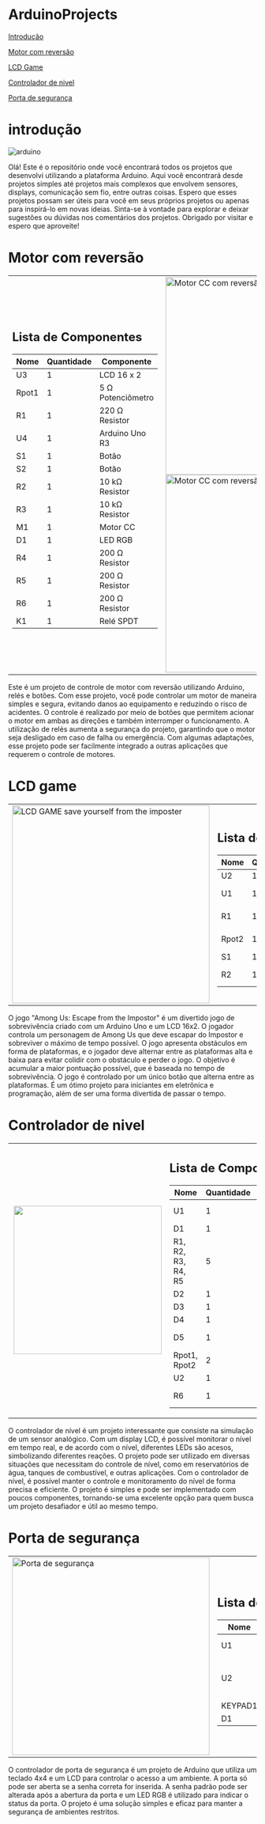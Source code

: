 # ArduinoProjects

[Introdução](#introdução)

[Motor com reversão](#motor-com-reversão)

[LCD Game](#lcd-game)

[Controlador de nivel](#controlador-de-nivel)

[Porta de segurança](#porta-de-segurança)

# introdução

![arduino](https://user-images.githubusercontent.com/96671069/233725908-55f8ea45-29dc-433b-97fd-c7a07d1633d3.png)

Olá! Este é o repositório onde você encontrará todos os projetos que desenvolvi utilizando a plataforma Arduino. Aqui você encontrará desde projetos simples até projetos mais complexos que envolvem sensores, displays, comunicação sem fio, entre outras coisas. Espero que esses projetos possam ser úteis para você em seus próprios projetos ou apenas para inspirá-lo em novas ideias. Sinta-se à vontade para explorar e deixar sugestões ou dúvidas nos comentários dos projetos. Obrigado por visitar e espero que aproveite!

# Motor com reversão 

<div>
  <table>
    <tr>
      <td>
        <h2>Lista de Componentes</h2>
        <table>
          <thead>
            <tr>
              <th>Nome</th>
              <th>Quantidade</th>
              <th>Componente</th>
            </tr>
          </thead>
          <tbody>
            <tr>
              <td>U3</td>
              <td>1</td>
              <td>LCD 16 x 2</td>
            </tr>
            <tr>
              <td>Rpot1</td>
              <td>1</td>
              <td>5 Ω Potenciômetro</td>
            </tr>
            <tr>
              <td>R1</td>
              <td>1</td>
              <td>220 Ω Resistor</td>
            </tr>
            <tr>
              <td>U4</td>
              <td>1</td>
              <td>Arduino Uno R3</td>
            </tr>
            <tr>
              <td>S1</td>
              <td>1</td>
              <td>Botão</td>
            </tr>
            <tr>
              <td>S2</td>
              <td>1</td>
              <td>Botão</td>
            </tr>
            <tr>
              <td>R2</td>
              <td>1</td>
              <td>10 kΩ Resistor</td>
            </tr>
            <tr>
              <td>R3</td>
              <td>1</td>
              <td>10 kΩ Resistor</td>
            </tr>
            <tr>
              <td>M1</td>
              <td>1</td>
              <td>Motor CC</td>
            </tr>
            <tr>
              <td>D1</td>
              <td>1</td>
              <td>LED RGB</td>
            </tr>
            <tr>
              <td>R4</td>
              <td>1</td>
              <td>200 Ω Resistor</td>
            </tr>
            <tr>
              <td>R5</td>
              <td>1</td>
              <td>200 Ω Resistor</td>
            </tr>
            <tr>
              <td>R6</td>
              <td>1</td>
              <td>200 Ω Resistor</td>
            </tr>
            <tr>
              <td>K1</td>
              <td>1</td>
              <td>Relé SPDT</td>
            </tr>
          </tbody>
        </table>
      </td>
      <td>
        <img src="https://user-images.githubusercontent.com/96671069/233718488-5e87ef36-ad18-4db9-ad52-443b6143d30a.png" alt="Motor CC com reversão LCD LED RGB Arduino 2" width="400">
        <img src="https://user-images.githubusercontent.com/96671069/233718493-cbfff03c-0460-4941-9574-a28fd449555b.png" alt="Motor CC com reversão LCD LED RGB Arduino 1" width="400">
      </td>
    </tr>
  </table>
</div>

Este é um projeto de controle de motor com reversão utilizando Arduino, relés e botões. Com esse projeto, você pode controlar um motor de maneira simples e segura, evitando danos ao equipamento e reduzindo o risco de acidentes. O controle é realizado por meio de botões que permitem acionar o motor em ambas as direções e também interromper o funcionamento. A utilização de relés aumenta a segurança do projeto, garantindo que o motor seja desligado em caso de falha ou emergência. Com algumas adaptações, esse projeto pode ser facilmente integrado a outras aplicações que requerem o controle de motores.
  

# LCD game
<table>
  <tr>
    <td>
      <img src="https://user-images.githubusercontent.com/96671069/233717993-77025257-3a40-4d11-adca-1412a149eb2f.png" alt="LCD GAME save yourself from the imposter" width="400">
    </td>
    <td>
      <h2>Lista de Componentes</h2>
      <table>
        <thead>
          <tr>
            <th>Nome</th>
            <th>Quantidade</th>
            <th>Componente</th>
          </tr>
        </thead>
        <tbody>
          <tr>
            <td>U2</td>
            <td>1</td>
            <td>LCD 16 x 2</td>
          </tr>
          <tr>
            <td>U1</td>
            <td>1</td>
            <td>Arduino Uno R3</td>
          </tr>
          <tr>
            <td>R1</td>
            <td>1</td>
            <td>200 Ω Resistor</td>
          </tr>
          <tr>
            <td>Rpot2</td>
            <td>1</td>
            <td>5 Ω Potenciômetro</td>
          </tr>
          <tr>
            <td>S1</td>
            <td>1</td>
            <td>Botão</td>
          </tr>
          <tr>
            <td>R2</td>
            <td>1</td>
            <td>200 kΩ Resistor</td>
          </tr>
        </tbody>
      </table>
    </td>
  </tr>
</table>

O jogo "Among Us: Escape from the Impostor" é um divertido jogo de sobrevivência criado com um Arduino Uno e um LCD 16x2. O jogador controla um personagem de Among Us que deve escapar do Impostor e sobreviver o máximo de tempo possível. O jogo apresenta obstáculos em forma de plataformas, e o jogador deve alternar entre as plataformas alta e baixa para evitar colidir com o obstáculo e perder o jogo. O objetivo é acumular a maior pontuação possível, que é baseada no tempo de sobrevivência. O jogo é controlado por um único botão que alterna entre as plataformas. É um ótimo projeto para iniciantes em eletrônica e programação, além de ser uma forma divertida de passar o tempo.

# Controlador de nivel
<table>
  <tr>
    <td>
      <img align="right" width="300" src="https://user-images.githubusercontent.com/96671069/233721123-c1fd8de7-4196-45f5-a95b-b8caf8abf91c.png">
    </td>
    <td>
      <h2>Lista de Componentes</h2>
      <table>
        <thead>
          <tr>
            <th>Nome</th>
            <th>Quantidade</th>
            <th>Componente</th>
          </tr>
        </thead>
        <tbody>
          <tr>
            <td>U1</td>
            <td>1</td>
            <td>"Arduino Uno R3"</td>
          </tr>
          <tr>
            <td>D1</td>
            <td>1</td>
            <td>"Branco LED"</td>
          </tr>
          <tr>
            <td>R1, R2, R3, R4, R5</td>
            <td>5</td>
            <td>"200 Ω Resistor"</td>
          </tr>
          <tr>
            <td>D2</td>
            <td>1</td>
            <td>"Azul LED"</td>
          </tr>
          <tr>
            <td>D3</td>
            <td>1</td>
            <td>"Verde LED"</td>
          </tr>
          <tr>
            <td>D4</td>
            <td>1</td>
            <td>"Amarelo LED"</td>
          </tr>
          <tr>
            <td>D5</td>
            <td>1</td>
            <td>"Vermelho LED"</td>
          </tr>
          <tr>
            <td>Rpot1, Rpot2</td>
            <td>2</td>
            <td>"250 kΩ Potenciômetro"</td>
          </tr>
          <tr>
            <td>U2</td>
            <td>1</td>
            <td>"LCD 16 x 2"</td>
          </tr>
          <tr>
            <td>R6</td>
            <td>1</td>
            <td>"220 Ω Resistor"</td>
          </tr>
        </tbody>
      </table>
    </td>
  </tr>
</table>

O controlador de nível é um projeto interessante que consiste na simulação de um sensor analógico. Com um display LCD, é possível monitorar o nível em tempo real, e de acordo com o nível, diferentes LEDs são acesos, simbolizando diferentes reações. O projeto pode ser utilizado em diversas situações que necessitam do controle de nível, como em reservatórios de água, tanques de combustível, e outras aplicações. Com o controlador de nível, é possível manter o controle e monitoramento do nível de forma precisa e eficiente. O projeto é simples e pode ser implementado com poucos componentes, tornando-se uma excelente opção para quem busca um projeto desafiador e útil ao mesmo tempo.

# Porta de segurança
<table>
  <tr>
    <td>
      <img src="https://user-images.githubusercontent.com/96671069/233722252-7ce4e2c2-70a5-4ebb-b3ba-dfc38a2ca9a1.png" alt="Porta de segurança" width="400">
    </td>
    <td>
      <h2>Lista de Componentes</h2>
      <table>
        <thead>
          <tr>
            <th>Nome</th>
            <th>Quantidade</th>
            <th>Componente</th>
          </tr>
        </thead>
        <tbody>
          <tr>
            <td>U1</td>
            <td>1</td>
            <td>Arduino Uno R3</td>
          </tr>
          <tr>
            <td>U2</td>
            <td>1</td>
            <td>Baseado em MCP23008, 32 LCD 16 x 2 (I2C)</td>
          </tr>
          <tr>
            <td>KEYPAD1</td>
            <td>1</td>
            <td>Teclado 4x4</td>
          </tr>
          <tr>
            <td>D1</td>
            <td>1</td>
            <td>LED RGB</td>
          </tr>
        </tbody>
      </table>
    </td>
  </tr>
</table>

O controlador de porta de segurança é um projeto de Arduino que utiliza um teclado 4x4 e um LCD para controlar o acesso a um ambiente. A porta só pode ser aberta se a senha correta for inserida. A senha padrão pode ser alterada após a abertura da porta e um LED RGB é utilizado para indicar o status da porta. O projeto é uma solução simples e eficaz para manter a segurança de ambientes restritos.

